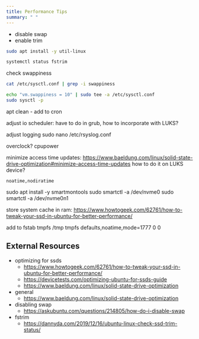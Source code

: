 ```yaml
---
title: Performance Tips
summary: " "
---
```


* disable swap
* enable trim

```bash
sudo apt install -y util-linux
```

```bash
systemctl status fstrim
```

check swappiness

```bash
cat /etc/sysctl.conf | grep -i swappiness
```

```bash
echo "vm.swappiness = 10" | sudo tee -a /etc/sysctl.conf
sudo sysctl -p
```

apt clean - add to cron

adjust io scheduler: have to do in grub, how to incorporate with LUKS?

adjust logging
sudo nano /etc/rsyslog.conf


overclock?
cpupower


minimize access time updates: <https://www.baeldung.com/linux/solid-state-drive-optimization#minimize-access-time-updates>
    how to do it on LUKS device?
    
    noatime,nodiratime

sudo apt install -y smartmontools
sudo smartctl -a /dev/nvme0
sudo smartctl -a /dev/nvme0n1


store system cache in ram: <https://www.howtogeek.com/62761/how-to-tweak-your-ssd-in-ubuntu-for-better-performance/>

add to fstab
tmpfs /tmp tmpfs defaults,noatime,mode=1777 0 0

## External Resources

* optimizing for ssds
    * <https://www.howtogeek.com/62761/how-to-tweak-your-ssd-in-ubuntu-for-better-performance/>
    * <https://devicetests.com/optimizing-ubuntu-for-ssds-guide>
    * <https://www.baeldung.com/linux/solid-state-drive-optimization>
* general
    * <https://www.baeldung.com/linux/solid-state-drive-optimization>
* disabling swap
    * <https://askubuntu.com/questions/214805/how-do-i-disable-swap>
* fstrim
    * <https://dannyda.com/2019/12/16/ubuntu-linux-check-ssd-trim-status/>
